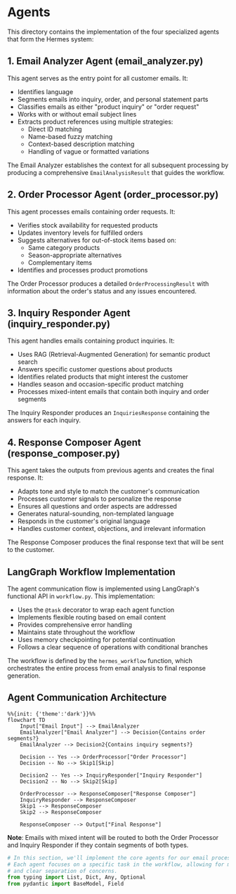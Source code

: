 # Agents

This directory contains the implementation of the four specialized agents that form the Hermes system:

## 1. Email Analyzer Agent (email_analyzer.py)

This agent serves as the entry point for all customer emails. It:

- Identifies language
- Segments emails into inquiry, order, and personal statement parts
- Classifies emails as either "product inquiry" or "order request"
- Works with or without email subject lines
- Extracts product references using multiple strategies:
  - Direct ID matching
  - Name-based fuzzy matching
  - Context-based description matching
  - Handling of vague or formatted variations

The Email Analyzer establishes the context for all subsequent processing by producing a comprehensive `EmailAnalysisResult` that guides the workflow.

## 2. Order Processor Agent (order_processor.py)

This agent processes emails containing order requests. It:

- Verifies stock availability for requested products
- Updates inventory levels for fulfilled orders
- Suggests alternatives for out-of-stock items based on:
  - Same category products
  - Season-appropriate alternatives
  - Complementary items
- Identifies and processes product promotions

The Order Processor produces a detailed `OrderProcessingResult` with information about the order's status and any issues encountered.

## 3. Inquiry Responder Agent (inquiry_responder.py)

This agent handles emails containing product inquiries. It:
- Uses RAG (Retrieval-Augmented Generation) for semantic product search
- Answers specific customer questions about products
- Identifies related products that might interest the customer
- Handles season and occasion-specific product matching
- Processes mixed-intent emails that contain both inquiry and order segments

The Inquiry Responder produces an `InquiriesResponse` containing the answers for each inquiry.

## 4. Response Composer Agent (response_composer.py)

This agent takes the outputs from previous agents and creates the final response. It:
- Adapts tone and style to match the customer's communication
- Processes customer signals to personalize the response
- Ensures all questions and order aspects are addressed
- Generates natural-sounding, non-templated language
- Responds in the customer's original language
- Handles customer context, objections, and irrelevant information

The Response Composer produces the final response text that will be sent to the customer.

## LangGraph Workflow Implementation

The agent communication flow is implemented using LangGraph's functional API in `workflow.py`. This implementation:

- Uses the `@task` decorator to wrap each agent function
- Implements flexible routing based on email content
- Provides comprehensive error handling
- Maintains state throughout the workflow
- Uses memory checkpointing for potential continuation
- Follows a clear sequence of operations with conditional branches

The workflow is defined by the `hermes_workflow` function, which orchestrates the entire process from email analysis to final response generation.

## Agent Communication Architecture

```mermaid
%%{init: {'theme':'dark'}}%%
flowchart TD
    Input["Email Input"] --> EmailAnalyzer
    EmailAnalyzer["Email Analyzer"] --> Decision{Contains order segments?}
    EmailAnalyzer --> Decision2{Contains inquiry segments?}
    
    Decision -- Yes --> OrderProcessor["Order Processor"]
    Decision -- No --> Skip1[Skip]
    
    Decision2 -- Yes --> InquiryResponder["Inquiry Responder"]
    Decision2 -- No --> Skip2[Skip]
    
    OrderProcessor --> ResponseComposer["Response Composer"]
    InquiryResponder --> ResponseComposer
    Skip1 --> ResponseComposer
    Skip2 --> ResponseComposer
    
    ResponseComposer --> Output["Final Response"]
```

**Note**: Emails with mixed intent will be routed to both the Order Processor and Inquiry Responder if they contain segments of both types.

```python {cell}
# In this section, we'll implement the core agents for our email processing system.
# Each agent focuses on a specific task in the workflow, allowing for modular design
# and clear separation of concerns.
from typing import List, Dict, Any, Optional
from pydantic import BaseModel, Field
``` 